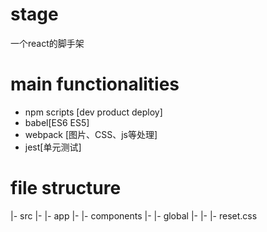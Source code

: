 # stage
一个react的脚手架
# main functionalities
- npm scripts [dev product deploy]
- babel[ES6 ES5]
- webpack [图片、CSS、js等处理]
- jest[单元测试]
# file structure
|- src
|- |- app
|- |- components
|- |- global
|- |- |- reset.css
